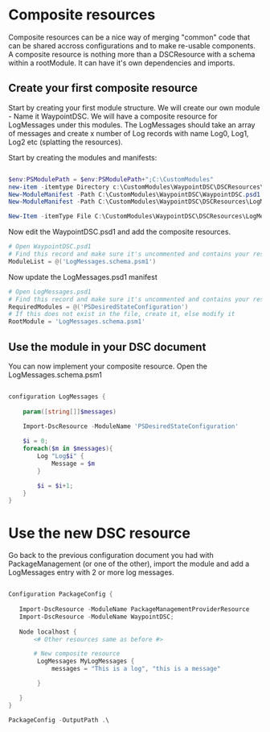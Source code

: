 # Composite resources

Composite resources can be a nice way of merging "common" code that can be shared accross configurations and to make re-usable components. 
A composite resource is nothing more than a DSCResource with a schema within a rootModule. It can have it's own dependencies and imports.

## Create your first composite resource 
Start by creating your first module structure. We will create our own module - Name it WaypointDSC.
We will have a composite resource for LogMessages under this modules. The LogMessages should take an array of messages and create x number of Log records with name Log0, Log1, Log2 etc (splatting the resources). 


Start by creating the modules and manifests:

```powershell

$env:PSModulePath = $env:PSModulePath+";C:\CustomModules"
new-item -itemtype Directory c:\CustomModules\WaypointDSC\DSCResources\LogMessages -force
New-ModuleManifest -Path C:\CustomModules\WaypointDSC\WaypointDSC.psd1
New-ModuleManifest -Path C:\CustomModules\WaypointDSC\DSCResources\LogMessages\LogMessages.psd1

New-Item -itemType File C:\CustomModules\WaypointDSC\DSCResources\LogMessages\LogMessages.schema.psm1

```

Now edit the WaypointDSC.psd1 and add the composite resources. 

```powershell
# Open WaypointDSC.psd1
# Find this record and make sure it's uncommented and contains your resource
ModuleList = @('LogMessages.schema.psm1')
```

Now update the LogMessages.psd1 manifest

```powershell
# Open LogMessages.psd1
# Find this record and make sure it's uncommented and contains your resource
RequiredModules = @('PSDesiredStateConfiguration')
# If this does not exist in the file, create it, else modify it
RootModule = 'LogMessages.schema.psm1'
```
## Use the module in your DSC document


You can now implement your composite resource. Open the LogMessages.schema.psm1


```powershell

configuration LogMessages {
    
    param([string[]]$messages)

    Import-DscResource -ModuleName 'PSDesiredStateConfiguration'
 
    $i = 0;
    foreach($m in $messages){
        Log "Log$i" {
            Message = $m
        }        

        $i = $i+1;
    }   
}

```

# Use the new DSC resource

Go back to the previous configuration document you had with PackageManagement (or one of the other), import the module and add a LogMessages entry with 2 or more log messages.


```powershell

Configuration PackageConfig {
    
   Import-DscResource -ModuleName PackageManagementProviderResource
   Import-DscResource -ModuleName WaypointDSC;
   
   Node localhost {
       <# Other resources same as before #>

       # New composite resource 
        LogMessages MyLogMessages {
            messages = "This is a log", "this is a message"

        }

   } 
}

PackageConfig -OutputPath .\
```